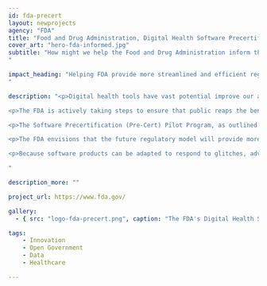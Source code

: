 ```yaml
---
id: fda-precert
layout: newprojects
agency: "FDA"
title: "Food and Drug Administration, Digital Health Software Precertification Pilot Program (Pre-Cert Program)"
cover_art: "hero-fda-informed.jpg"
subtitle: "How might we help the Food and Drug Administration inform the development of a regulatory model to assess the safety and effectiveness of software technologies without inhibiting patient access to these technologies?  
"

impact_heading: "Helping FDA provide more streamlined and efficient regulatory oversight of software-based medical devices
"

description: "<p>Digital health tools have vast potential improve our ability to accurately diagnose and treat disease. And to enhance the delivery of health care for the individual, making medical care truly patient centric -- empowering the individual.</p>

<p>The FDA is actively taking steps to ensure that public reaps the benefits from this change. The FDA is expanding its novel model for the pre-market review of digital health tools as medical devices, through our new software manufacture Precertification (Pre-Cert) program, which implements a new approach to the review of software-as-a medical device (e.g., SaMDs including artificial intelligence and machine learning algorithms).</p>

<p>The Software Precertification (Pre-Cert) Pilot Program, as outlined in the <a href=\"https://www.fda.gov/downloads/MedicalDevices/DigitalHealth/UCM568735.pdf\" target=\"_blank\">FDA's Digital Health Innovation Action Plan [PDF]</a>, will help inform the development of a regulatory model to assess the safety and effectiveness of software technologies without inhibiting patient access to these technologies.</p>

<p>The FDA envisions that the future regulatory model will provide more streamlined and efficient regulatory oversight of software-based medical devices developed by manufacturers who have demonstrated a robust culture of quality and organizational excellence, and who are committed to monitoring real-world performance of their products once they reach the U.S. market. This proposed approach aims to look first at the software developer and/or digital health technology developer, rather than primarily at the product, which is what we currently do for traditional medical devices.</p>

<p>Because software products can be adapted to respond to glitches, adverse events, and other safety concerns quickly, the FDA is working to establish a regulatory framework that is equally responsive when issues arise to help ensure consumers continue to have access to safe and effective products. In the Pre-Cert program, the FDA is proposing that software products from pre-certified companies would continue to meet the same safety and effectiveness standard that the agency expects for products that have followed the traditional path to market.</p>

"

description_more: ""

project_url: https://www.fda.gov/

gallery:
  - { src: "logo-fda-precert.png", caption: "The FDA's Digital Health Software Precertification (Pre-Cert) Program will enable the FDA to develop a tailored approach toward regulating digital health and software technologies.", alt: "FDA Logo" }

tags:
    - Innovation
    - Open Government
    - Data
    - Healthcare

---
```


<!--



impact_metrics:
  - { metric: "[Insert quote]", desc: "[Quote subtitle]" }

articles:
  - { outlet: "[Media Outlet]", logo_src: "logo.jpg", title: "Article Title", quote: "Quote", url: "article URL" }

	-->
